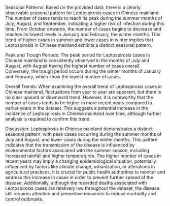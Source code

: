 Seasonal Patterns:
Based on the provided data, there is a clearly observable seasonal pattern for Leptospirosis cases in Chinese mainland. The number of cases tends to reach its peak during the summer months of July, August, and September, indicating a higher risk of infection during this time. From October onwards, the number of cases begins to decrease and reaches its lowest levels in January and February, the winter months. This trend of higher cases in summer and lower cases in winter implies that Leptospirosis in Chinese mainland exhibits a distinct seasonal pattern.

Peak and Trough Periods:
The peak period for Leptospirosis cases in Chinese mainland is consistently observed in the months of July and August, with August having the highest number of cases overall. Conversely, the trough period occurs during the winter months of January and February, which show the lowest number of cases.

Overall Trends:
When examining the overall trend of Leptospirosis cases in Chinese mainland, fluctuations from year to year are apparent, but there is no clear upward or downward trend. However, it is noteworthy that the number of cases tends to be higher in more recent years compared to earlier years in the dataset. This suggests a potential increase in the incidence of Leptospirosis in Chinese mainland over time, although further analysis is required to confirm this trend.

Discussion:
Leptospirosis in Chinese mainland demonstrates a distinct seasonal pattern, with peak cases occurring during the summer months of July and August, and lower cases during the winter months. This pattern indicates that the transmission of the disease is influenced by environmental factors associated with the summer season, including increased rainfall and higher temperatures. The higher number of cases in recent years may imply a changing epidemiological situation, potentially influenced by factors like climate change, urbanization, or alterations in agricultural practices. It is crucial for public health authorities to monitor and address this increase in cases in order to prevent further spread of the disease. Additionally, although the recorded deaths associated with Leptospirosis cases are relatively low throughout the dataset, the disease still requires attention and preventive measures to reduce morbidity and control outbreaks.
